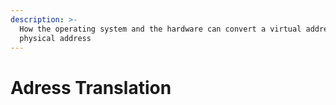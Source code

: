```yaml
---
description: >-
  How the operating system and the hardware can convert a virtual address to a
  physical address
---
```


# Adress Translation

## 

